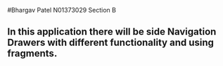 #Bhargav Patel N01373029 Section B
## In this application there will be side Navigation Drawers with different functionality and using fragments.